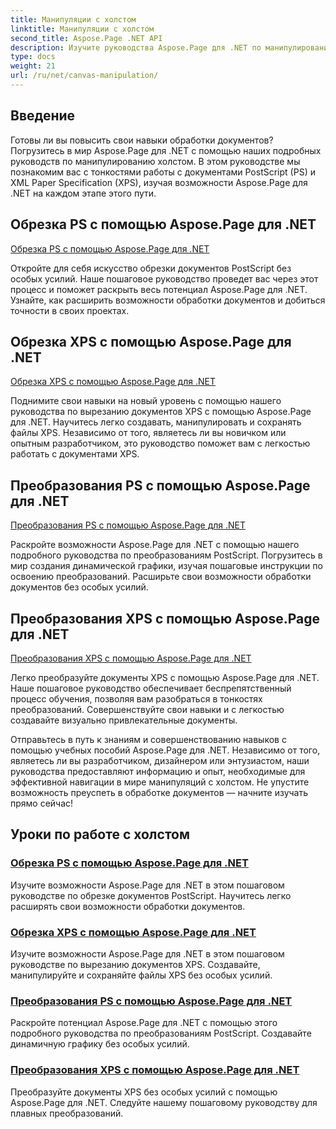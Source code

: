 ```yaml
---
title: Манипуляции с холстом
linktitle: Манипуляции с холстом
second_title: Aspose.Page .NET API
description: Изучите руководства Aspose.Page для .NET по манипулированию холстом. Обрезка и преобразование документов PS и XPS стало проще. Совершенствуйте свои навыки обработки документов.
type: docs
weight: 21
url: /ru/net/canvas-manipulation/
---
```


## Введение

Готовы ли вы повысить свои навыки обработки документов? Погрузитесь в мир Aspose.Page для .NET с помощью наших подробных руководств по манипулированию холстом. В этом руководстве мы познакомим вас с тонкостями работы с документами PostScript (PS) и XML Paper Specification (XPS), изучая возможности Aspose.Page для .NET на каждом этапе этого пути.

## Обрезка PS с помощью Aspose.Page для .NET
[Обрезка PS с помощью Aspose.Page для .NET](./clippingps/)

Откройте для себя искусство обрезки документов PostScript без особых усилий. Наше пошаговое руководство проведет вас через этот процесс и поможет раскрыть весь потенциал Aspose.Page для .NET. Узнайте, как расширить возможности обработки документов и добиться точности в своих проектах.

## Обрезка XPS с помощью Aspose.Page для .NET
[Обрезка XPS с помощью Aspose.Page для .NET](./clippingxps/)

Поднимите свои навыки на новый уровень с помощью нашего руководства по вырезанию документов XPS с помощью Aspose.Page для .NET. Научитесь легко создавать, манипулировать и сохранять файлы XPS. Независимо от того, являетесь ли вы новичком или опытным разработчиком, это руководство поможет вам с легкостью работать с документами XPS.

## Преобразования PS с помощью Aspose.Page для .NET
[Преобразования PS с помощью Aspose.Page для .NET](./transformationsps/)

Раскройте возможности Aspose.Page для .NET с помощью нашего подробного руководства по преобразованиям PostScript. Погрузитесь в мир создания динамической графики, изучая пошаговые инструкции по освоению преобразований. Расширьте свои возможности обработки документов без особых усилий.

## Преобразования XPS с помощью Aspose.Page для .NET
[Преобразования XPS с помощью Aspose.Page для .NET](./transformationsxps/)

Легко преобразуйте документы XPS с помощью Aspose.Page для .NET. Наше пошаговое руководство обеспечивает беспрепятственный процесс обучения, позволяя вам разобраться в тонкостях преобразований. Совершенствуйте свои навыки и с легкостью создавайте визуально привлекательные документы.

Отправьтесь в путь к знаниям и совершенствованию навыков с помощью учебных пособий Aspose.Page для .NET. Независимо от того, являетесь ли вы разработчиком, дизайнером или энтузиастом, наши руководства предоставляют информацию и опыт, необходимые для эффективной навигации в мире манипуляций с холстом. Не упустите возможность преуспеть в обработке документов — начните изучать прямо сейчас!
## Уроки по работе с холстом
### [Обрезка PS с помощью Aspose.Page для .NET](./clippingps/)
Изучите возможности Aspose.Page для .NET в этом пошаговом руководстве по обрезке документов PostScript. Научитесь легко расширять свои возможности обработки документов.
### [Обрезка XPS с помощью Aspose.Page для .NET](./clippingxps/)
Изучите возможности Aspose.Page для .NET в этом пошаговом руководстве по вырезанию документов XPS. Создавайте, манипулируйте и сохраняйте файлы XPS без особых усилий.
### [Преобразования PS с помощью Aspose.Page для .NET](./transformationsps/)
Раскройте потенциал Aspose.Page для .NET с помощью этого подробного руководства по преобразованиям PostScript. Создавайте динамичную графику без особых усилий.
### [Преобразования XPS с помощью Aspose.Page для .NET](./transformationsxps/)
Преобразуйте документы XPS без особых усилий с помощью Aspose.Page для .NET. Следуйте нашему пошаговому руководству для плавных преобразований.